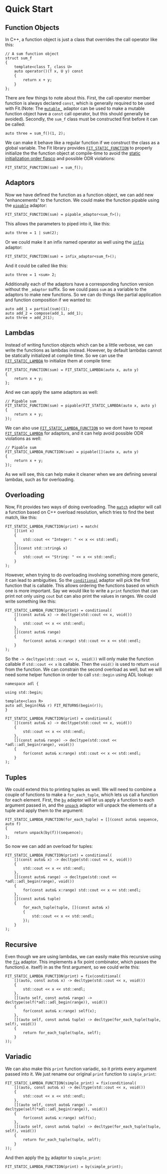Quick Start
===========

Function Objects
----------------

In C++, a function object is just a class that overrides the call operator like this:

    // A sum function object
    struct sum_f
    {
        template<class T, class U>
        auto operator()(T x, U y) const
        {
            return x + y;
        }
    };

There are few things to note about this. First, the call operator member function is always declared `const`, which is generally required to be used with Fit.(Note: The [`mutable_`](mutable.md) adaptor can be used to make a mutable function object have a `const` call operator, but this should generally be avoided). Secondly, the `sum_f` class must be constructed first before it can be called:

    auto three = sum_f()(1, 2);

We can make it behave like a regular function if we construct the class as a global variable. The Fit library provides [`FIT_STATIC_FUNCTION`](function.md) to properly initialize the the function object at compile-time to avoid the [static initialization order fiasco](https://isocpp.org/wiki/faq/ctors#static-init-order) and possible ODR violations:

    FIT_STATIC_FUNCTION(sum) = sum_f();

Adaptors
--------

Now we have defined the function as a function object, we can add new "enhancements" to the function. We could make the function pipable using the [`pipable`](pipable.md) adaptor:

    FIT_STATIC_FUNCTION(sum) = pipable_adaptor<sum_f>();

This allows the parameters to piped into it, like this:

    auto three = 1 | sum(2);

Or we could make it an infix named operator as well using the [`infix`](infix.md) adaptor:

    FIT_STATIC_FUNCTION(sum) = infix_adaptor<sum_f>();

And it could be called like this:

    auto three = 1 <sum> 2;

Additionally each of the adaptors have a corresponding function version without the `_adaptor` suffix. So we could pass `sum` as a variable to the adaptors to make new functions. So we can do things like partial application and function composition if we wanted to:

    auto add_1 = partial(sum)(1);
    auto add_2 = compose(add_1, add_1);
    auto three = add_2(1);

Lambdas
-------

Instead of writing function objects which can be a little verbose, we can write the functions as lambdas instead. However, by default lambdas cannot be statically initialized at compile time. So we can use the [`FIT_STATIC_LAMBDA`](lambda.md) to initialize them at compile time:

    FIT_STATIC_FUNCTION(sum) = FIT_STATIC_LAMBDA(auto x, auto y)
    {
        return x + y;
    };

And we can apply the same adaptors as well:

    // Pipable sum
    FIT_STATIC_FUNCTION(sum) = pipable(FIT_STATIC_LAMBDA(auto x, auto y)
    {
        return x + y;
    });

We can also use [`FIT_STATIC_LAMBDA_FUNCTION`](lambda.md) so we dont have to repeat [`FIT_STATIC_LAMBDA`](lambda.md) for adaptors, and it can help avoid possible ODR violations as well:

    // Pipable sum
    FIT_STATIC_LAMBDA_FUNCTION(sum) = pipable([](auto x, auto y)
    {
        return x + y;
    });

As we will see, this can help make it cleaner when we are defining several lambdas, such as for overloading.

Overloading
-----------

Now, Fit provides two ways of doing overloading. The [`match`](match.md) adaptor will call a function based on C++ overload resolution, which tries to find the best match, like this:

    FIT_STATIC_LAMBDA_FUNCTION(print) = match(
        [](int x)
        {
            std::cout << "Integer: " << x << std::endl;
        },
        [](const std::string& x)
        {
            std::cout << "String: " << x << std::endl;
        }
    );

However, when trying to do overloading involving something more generic, it can lead to ambiguities. So the [`conditional`](conditional.md) adaptor will pick the first function that is callable. This allows ordering the functions based on which one is more important. Say we would like to write a `print` function that can print not only using `cout` but can also print the values in ranges. We could write something like this:


    FIT_STATIC_LAMBDA_FUNCTION(print) = conditional(
        [](const auto& x) -> decltype(std::cout << x, void())
        {
            std::cout << x << std::endl;
        },
        [](const auto& range)
        {
            for(const auto& x:range) std::cout << x << std::endl;
        }
    );

So the `-> decltype(std::cout << x, void())` will only make the function callable if `std::cout << x` is callable. Then the `void()` is used to return `void` from the function. We can constrain the second overload as well, but we will need some helper function in order to call `std::begin` using ADL lookup:

    namespace adl {

    using std::begin;

    template<class R>
    auto adl_begin(R&& r) FIT_RETURNS(begin(r));
    }

    FIT_STATIC_LAMBDA_FUNCTION(print) = conditional(
        [](const auto& x) -> decltype(std::cout << x, void())
        {
            std::cout << x << std::endl;
        },
        [](const auto& range) -> decltype(std::cout << *adl::adl_begin(range), void())
        {
            for(const auto& x:range) std::cout << x << std::endl;
        }
    );

Tuples
------

We could extend this to printing tuples as well. We will need to combine a couple of functions to make a `for_each_tuple`, which lets us call a function for each element. First, the [`by`](by.md) adaptor will let us apply a function to each argument passed in, and the [`unpack`](unpack.md) adaptor will unpack the elements of a tuple and apply them to the argument:

    FIT_STATIC_LAMBDA_FUNCTION(for_each_tuple) = [](const auto& sequence, auto f)
    {
        return unpack(by(f))(sequence);
    };

So now we can add an overload for tuples:

    FIT_STATIC_LAMBDA_FUNCTION(print) = conditional(
        [](const auto& x) -> decltype(std::cout << x, void())
        {
            std::cout << x << std::endl;
        },
        [](const auto& range) -> decltype(std::cout << *adl::adl_begin(range), void())
        {
            for(const auto& x:range) std::cout << x << std::endl;
        },
        [](const auto& tuple)
        {
            for_each_tuple(tuple, [](const auto& x)
            {
                std::cout << x << std::endl;
            });
        }
    );

Recursive
---------

Even though we are using lambdas, we can easily make this recursive using the [`fix`](fix.md) adaptor. This implements a fix point combinator, which passes the function(i.e. itself) in as the first argument, so we could write this:

    FIT_STATIC_LAMBDA_FUNCTION(print) = fix(conditional(
        [](auto, const auto& x) -> decltype(std::cout << x, void())
        {
            std::cout << x << std::endl;
        },
        [](auto self, const auto& range) -> decltype(self(*adl::adl_begin(range)), void())
        {
            for(const auto& x:range) self(x);
        },
        [](auto self, const auto& tuple) -> decltype(for_each_tuple(tuple, self), void())
        {
            return for_each_tuple(tuple, self);
        }
    ));

Variadic
--------

We can also make this `print` function variadic, so it prints every argument passed into it. We just rename our original `print` function to `simple_print`:

    FIT_STATIC_LAMBDA_FUNCTION(simple_print) = fix(conditional(
        [](auto, const auto& x) -> decltype(std::cout << x, void())
        {
            std::cout << x << std::endl;
        },
        [](auto self, const auto& range) -> decltype(self(*adl::adl_begin(range)), void())
        {
            for(const auto& x:range) self(x);
        },
        [](auto self, const auto& tuple) -> decltype(for_each_tuple(tuple, self), void())
        {
            return for_each_tuple(tuple, self);
        }
    ));

And then apply the [`by`](by.md) adaptor to `simple_print`:

    FIT_STATIC_LAMBDA_FUNCTION(print) = by(simple_print);

